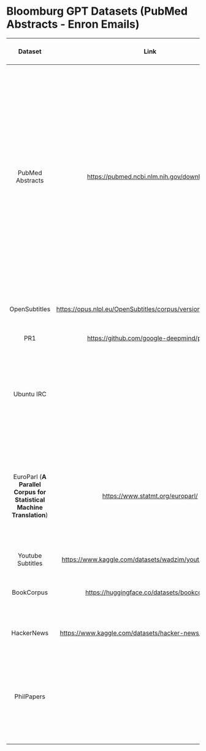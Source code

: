 # Bloomburg GPT Datasets (PubMed Abstracts - Enron Emails)

|                                  Dataset                                  |                              Link                              | Able To Use | Notes                                                                                                                                                                                                                                                                                                                                                                                                                                                                                                                                                                                                                                                                                                                                                                                                                                                                                                                                                             |
| :------------------------------------------------------------------------: | :-------------------------------------------------------------: | :---------: | :---------------------------------------------------------------------------------------------------------------------------------------------------------------------------------------------------------------------------------------------------------------------------------------------------------------------------------------------------------------------------------------------------------------------------------------------------------------------------------------------------------------------------------------------------------------------------------------------------------------------------------------------------------------------------------------------------------------------------------------------------------------------------------------------------------------------------------------------------------------------------------------------------------------------------------------------------------------- |
|                              PubMed Abstracts                              |            https://pubmed.ncbi.nlm.nih.gov/download/            |     Yes     | * NLM freely provides PubMed data. Please note some abstracts may be protected by copyright.<br />* Users of the data agree to:<br />  * acknowledge NLM as the source of the data in a clear and conspicuous manner,<br />  * NOT use the PubMed wordmark or the PubMed logo in association or in connection with user's or any other party's product or service.<br />  * NOT adopt, use, or seek to register any mark or trade name confusingly similar to or suggestive of the PubMed wordmark or PubMed logo<br />  * NOT to indicate or imply that NLM/NIH/HHS has endorsed its products/services/applications.<br />* Users who republish or redistribute the data (services, products or raw data) agree to:<br />  * maintain the most current version of all distributed data, or<br />  * make known in a clear and conspicuous manner that the products/services/applications do not reflect the most current/accurate data available from NLM. |
|                               OpenSubtitles                               | https://opus.nlpl.eu/OpenSubtitles/corpus/version/OpenSubtitles |     Yes     | * If you use the OpenSubtitle corpus: Please, add a link to http://www.opensubtitles.org/ to your website and to your reports and publications produced with the data.                                                                                                                                                                                                                                                                                                                                                                                                                                                                                                                                                                                                                                                                                                                                                                                            |
|                                    PR1                                    |             https://github.com/google-deepmind/pg19             |     Yes     | * Free to use as long at it complies with[Apache License](http://www.apache.org/licenses/LICENSE-2.0).                                                                                                                                                                                                                                                                                                                                                                                                                                                                                                                                                                                                                                                                                                                                                                                                                                                               |
|                                 Ubuntu IRC                                 |                                                                |     Yes     | * The IRC is is a form of real time Internet chat. It is mainly designed for group (many-to- many) communication in discussion forums called channels, but also allows one-to-one communication via private message. Ubuntu uses the freenode network.<br />* Not a dataset<br />* Since it is a form of real time chat then everything is free to use. It is all public information.                                                                                                                                                                                                                                                                                                                                                                                                                                                                                                                                                                             |
| EuroParl (**A Parallel Corpus for Statistical Machine Translation**) |                https://www.statmt.org/europarl/                |     Yes     | * If we use the corpus in our work, we must cite the paper.<br />* From the website: "We are not aware of any copyright restrictions of the material. If you use this data in your research, please contact [phi@jhu.edu](mailto:phi@jhu.edu). Please let us know if you find problems with the data or if you want the data for other language pairs. We recommend using the last quarter of 2000 for testing (2000-10 until 2000-12) for consistency in reporting research results on this data."                                                                                                                                                                                                                                                                                                                                                                                                                                                                  |
|                             Youtube Subtitles                             |    https://www.kaggle.com/datasets/wadzim/youtube-subtitles    |     Yes     | No restrictions on this dataset. Free to use with no credit needed.                                                                                                                                                                                                                                                                                                                                                                                                                                                                                                                                                                                                                                                                                                                                                                                                                                                                                               |
|                                 BookCorpus                                 |           https://huggingface.co/datasets/bookcorpus           |     Yes     | * The books have been crawled from[https://www.smashwords.com](https://www.smashwords.com/), see their [terms of service](https://www.smashwords.com/about/tos) for more information.<br />*                                                                                                                                                                                                                                                                                                                                                                                                                                                                                                                                                                                                                                                                                                                                                                            |
|                                 HackerNews                                 |     https://www.kaggle.com/datasets/hacker-news/hacker-news     |     Yes     | * This dataset was kindly made publicly available by[Hacker News](https://github.com/HackerNews/API) under [the MIT license](https://github.com/HackerNews/API/blob/master/LICENSE).<br />* Free to use.                                                                                                                                                                                                                                                                                                                                                                                                                                                                                                                                                                                                                                                                                                                                                                |
|                                 PhilPapers                                 |                                                                |     Yes     | All information (such as abstracts, articles, or other kinds of text) to which you may have access through the Services is the responsibility of the copyright holder and is subject to their intellectual property rights. Users may not modify or sell these works unless given permission by the copyright holder. Users may not submit material in a manner that violates the intellectual property rights associated with that material.                                                                                                                                                                                                                                                                                                                                                                                                                                                                                                                     |
